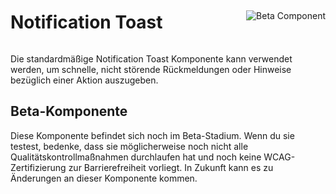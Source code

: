 <div style="display: inline-flex; align-items: center; justify-content: space-between; width: 100%;">
    <h1>Notification Toast</h1>
    <img src="assets/beta.png" alt="Beta Component" />
</div>

Die standardmäßige Notification Toast Komponente kann verwendet werden, um schnelle, nicht störende Rückmeldungen oder Hinweise bezüglich einer Aktion auszugeben.

## Beta-Komponente

Diese Komponente befindet sich noch im Beta-Stadium. Wenn du sie testest, bedenke, dass sie möglicherweise noch nicht alle Qualitätskontrollmaßnahmen durchlaufen hat und noch keine WCAG-Zertifizierung zur Barrierefreiheit vorliegt. In Zukunft kann es zu Änderungen an dieser Komponente kommen.
